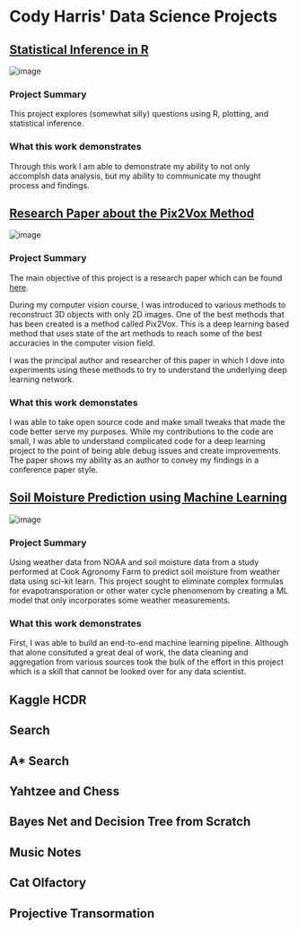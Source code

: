 # Cody Harris' Data Science Projects

## [Statistical Inference in R](https://github.com/codyharris91/stat-inference)

![image](https://user-images.githubusercontent.com/31891287/121578511-c048c900-c9f8-11eb-80b5-459f0c624e37.png)

### Project Summary

This project explores (somewhat silly) questions using R, plotting, and statistical inference. 

### What this work demonstrates

Through this work I am able to demonstrate my ability to not only accomplsh data analysis, but my ability to communicate my thought process and findings. 

## [Research Paper about the Pix2Vox Method](https://github.com/codyharris91/Pix2Vox-B657-Experiments)

![image](https://user-images.githubusercontent.com/31891287/121578725-f9813900-c9f8-11eb-9e45-b01815500098.png)

### Project Summary

The main objective of this project is a research paper which can be found [here](https://github.com/codyharris91/Pix2Vox-B657-Experiments/blob/master/paper.pdf).

During my computer vision course, I was introduced to various methods to reconstruct 3D objects with only 2D images. One of the best methods that has been created is a method called Pix2Vox. This is a deep learning based method that uses state of the art methods to reach some of the best accuracies in the computer vision field. 

I was the principal author and researcher of this paper in which I dove into experiments using these methods to try to understand the underlying deep learning network.

### What this work demonstates

I was able to take open source code and make small tweaks that made the code better serve my purposes. While my contributions to the code are small, I was able to understand complicated code for a deep learning project to the point of being able debug issues and create improvements. The paper shows my ability as an author to convey my findings in a conference paper style. 

## [Soil Moisture Prediction using Machine Learning](https://github.com/codyharris91/Soil-Moisture-Prediction)

![image](https://user-images.githubusercontent.com/31891287/121582921-9fcf3d80-c9fd-11eb-85c4-55f0df692ee0.png)

### Project Summary

Using weather data from NOAA and soil moisture data from a study performed at Cook Agronomy Farm to predict soil moisture from weather data using sci-kit learn. This project sought to eliminate complex formulas for evapotransporation or other water cycle phenomenom by creating a ML model that only incorporates some weather measurements. 

### What this work demonstrates

First, I was able to build an end-to-end machine learning pipeline. Although that alone consituted a great deal of work, the data cleaning and aggregation from various sources took the bulk of the effort in this project which is a skill that cannot be looked over for any data scientist.

## Kaggle HCDR

## Search

## A* Search

## Yahtzee and Chess

## Bayes Net and Decision Tree from Scratch

## Music Notes

## Cat Olfactory

## Projective Transormation
